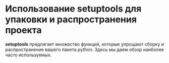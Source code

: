 # Использование setuptools для упаковки и распространения проекта

**setuptools** предлагает множество функций, которые упрощают сборку и распространение вашего пакета python. Здесь мы даем обзор наиболее часто используемых.
